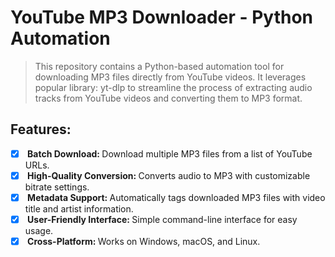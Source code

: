 # YouTube MP3 Downloader - Python Automation
> This repository contains a Python-based automation tool for downloading MP3 files directly from YouTube videos. It leverages popular library: yt-dlp to streamline the process of extracting audio tracks from YouTube videos and converting them to MP3 format.

## Features:
- [x] <b> Batch Download: </b> Download multiple MP3 files from a list of YouTube URLs.
- [x] <b> High-Quality Conversion: </b> Converts audio to MP3 with customizable bitrate settings.
- [x] <b> Metadata Support: </b> Automatically tags downloaded MP3 files with video title and artist information.
- [x] <b> User-Friendly Interface: </b> Simple command-line interface for easy usage.
- [x] <b> Cross-Platform: </b> Works on Windows, macOS, and Linux.